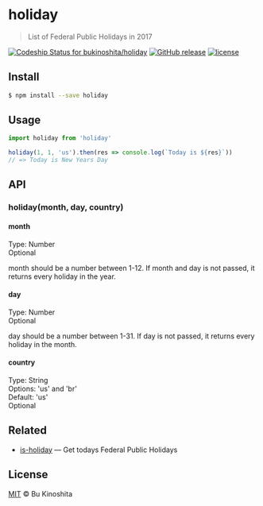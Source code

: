 # holiday
> List of Federal Public Holidays in 2017

[![Codeship Status for bukinoshita/holiday](https://app.codeship.com/projects/f81b98e0-dde4-0134-65d6-666b8ac96438/status?branch=master)](https://app.codeship.com/projects/204623)
[![GitHub release](https://img.shields.io/github/release/bukinoshita/holiday.svg)](https://www.npmjs.com/package/holiday)
[![license](https://img.shields.io/github/license/bukinoshita/holiday.svg)](https://raw.githubusercontent.com/bukinoshita/holiday/master/LICENSE)

## Install
```bash
$ npm install --save holiday
```

## Usage
```js
import holiday from 'holiday'

holiday(1, 1, 'us').then(res => console.log(`Today is ${res}`))
// => Today is New Years Day
```

## API
### holiday(month, day, country)

#### month
Type: Number<br/>
Optional

month should be a number between 1-12. If month and day is not passed, it returns every holiday in the year.

#### day
Type: Number<br/>
Optional

day should be a number between 1-31. If day is not passed, it returns every holiday in the month.

#### country
Type: String<br/>
Options: 'us' and 'br'<br/>
Default: 'us'<br/>
Optional

## Related
- [is-holiday](https://github.com/bukinoshita/is-holiday) — Get todays Federal Public Holidays

## License
[MIT](https://github.com/bukinoshita/holiday/blob/master/LICENSE) &copy; Bu Kinoshita
